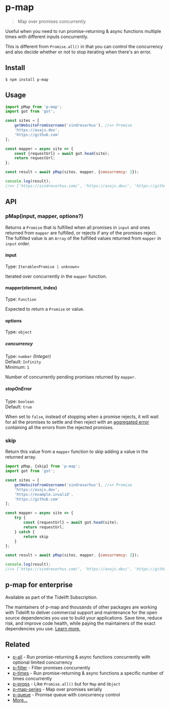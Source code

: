 # p-map

> Map over promises concurrently

Useful when you need to run promise-returning & async functions multiple times with different inputs concurrently.

This is different from `Promise.all()` in that you can control the concurrency and also decide whether or not to stop iterating when there's an error.

## Install

```
$ npm install p-map
```

## Usage

```js
import pMap from 'p-map';
import got from 'got';

const sites = [
	getWebsiteFromUsername('sindresorhus'), //=> Promise
	'https://avajs.dev',
	'https://github.com'
];

const mapper = async site => {
	const {requestUrl} = await got.head(site);
	return requestUrl;
};

const result = await pMap(sites, mapper, {concurrency: 2});

console.log(result);
//=> ['https://sindresorhus.com/', 'https://avajs.dev/', 'https://github.com/']
```

## API

### pMap(input, mapper, options?)

Returns a `Promise` that is fulfilled when all promises in `input` and ones returned from `mapper` are fulfilled, or rejects if any of the promises reject. The fulfilled value is an `Array` of the fulfilled values returned from `mapper` in `input` order.

#### input

Type: `Iterable<Promise | unknown>`

Iterated over concurrently in the `mapper` function.

#### mapper(element, index)

Type: `Function`

Expected to return a `Promise` or value.

#### options

Type: `object`

##### concurrency

Type: `number` *(Integer)*\
Default: `Infinity`\
Minimum: `1`

Number of concurrently pending promises returned by `mapper`.

##### stopOnError

Type: `boolean`\
Default: `true`

When set to `false`, instead of stopping when a promise rejects, it will wait for all the promises to settle and then reject with an [aggregated error](https://github.com/sindresorhus/aggregate-error) containing all the errors from the rejected promises.

### skip

Return this value from a `mapper` function to skip adding a value in the returned array.

```js
import pMap, {skip} from 'p-map';
import got from 'got';

const sites = [
	getWebsiteFromUsername('sindresorhus'), //=> Promise
	'https://avajs.dev',
	'https://example.invalid',
	'https://github.com'
];

const mapper = async site => {
	try {
		const {requestUrl} = await got.head(site);
		return requestUrl;
	} catch {
		return skip
	}
};

const result = await pMap(sites, mapper, {concurrency: 2});

console.log(result);
//=> ['https://sindresorhus.com/', 'https://avajs.dev/', 'https://github.com/']
```

## p-map for enterprise

Available as part of the Tidelift Subscription.

The maintainers of p-map and thousands of other packages are working with Tidelift to deliver commercial support and maintenance for the open source dependencies you use to build your applications. Save time, reduce risk, and improve code health, while paying the maintainers of the exact dependencies you use. [Learn more.](https://tidelift.com/subscription/pkg/npm-p-map?utm_source=npm-p-map&utm_medium=referral&utm_campaign=enterprise&utm_term=repo)

## Related

- [p-all](https://github.com/sindresorhus/p-all) - Run promise-returning & async functions concurrently with optional limited concurrency
- [p-filter](https://github.com/sindresorhus/p-filter) - Filter promises concurrently
- [p-times](https://github.com/sindresorhus/p-times) - Run promise-returning & async functions a specific number of times concurrently
- [p-props](https://github.com/sindresorhus/p-props) - Like `Promise.all()` but for `Map` and `Object`
- [p-map-series](https://github.com/sindresorhus/p-map-series) - Map over promises serially
- [p-queue](https://github.com/sindresorhus/p-queue) - Promise queue with concurrency control
- [More…](https://github.com/sindresorhus/promise-fun)
